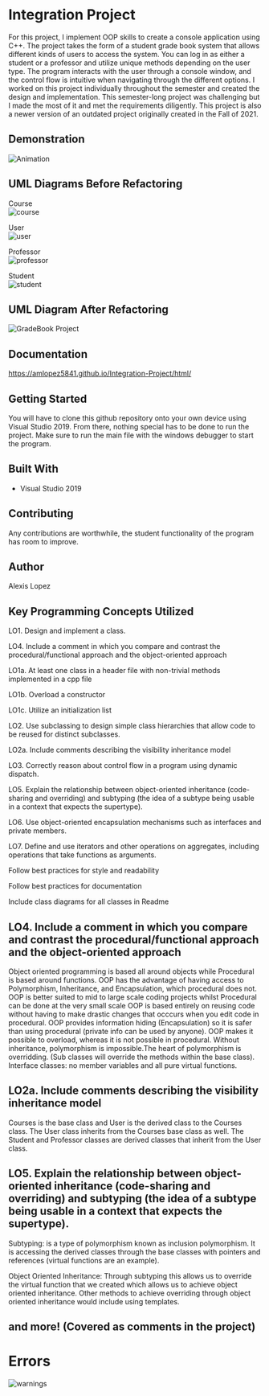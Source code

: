 # Integration Project

For this project, I implement OOP skills to create a console application using C++. The project takes the form of a student grade book system that allows different kinds of users to access the system. You can log in as either a student or a professor and utilize unique methods depending on the user type. The program interacts with the user through a console window, and the control flow is intuitive when navigating through the different options. I worked on this project individually throughout the semester and created the design and implementation. This semester-long project was challenging but I made the most of it and met the requirements diligently. This project is also a newer version of an outdated project originally created in the Fall of 2021.  <br />

## Demonstration

![Animation](https://user-images.githubusercontent.com/74120068/146275291-18ac62a6-b0a7-4d40-a8f0-a149b27c2ef8.gif)


## UML Diagrams Before Refactoring

Course <br /> 
![course](https://user-images.githubusercontent.com/74120068/146281051-c1d74eab-a1de-44f4-99fb-55706b2c2344.png)


User <br /> 
![user](https://user-images.githubusercontent.com/74120068/146281062-a1edda56-21f3-4130-85be-c09b547bac93.png)


Professor <br /> 
![professor](https://user-images.githubusercontent.com/74120068/146281073-01ebe98a-c5b4-4046-a37d-f283ad89a0ba.png)


Student <br /> 
![student](https://user-images.githubusercontent.com/74120068/146281077-8e203064-2cfc-4cc1-b2c5-527500c0153b.png)


## UML Diagram After Refactoring
![GradeBook Project](https://user-images.githubusercontent.com/74120068/206922946-c410a181-d140-49cd-a63a-5009bcd89352.png)


## Documentation

https://amlopez5841.github.io/Integration-Project/html/


## Getting Started

You will have to clone this github repository onto your own device using Visual Studio 2019. From there, nothing special has to be done to run the project.
Make sure to run the main file with the windows debugger to start the program.<br /> 

## Built With

* Visual Studio 2019 

## Contributing

Any contributions are worthwhile, the student functionality of the program has room to improve. <br /> 

## Author

Alexis Lopez <br /> 

## Key Programming Concepts Utilized

LO1. Design and implement a class. 

LO4. Include a comment in which you compare and contrast the procedural/functional approach and the object-oriented approach

LO1a. At least one class in a header file with non-trivial methods implemented in a cpp file

LO1b. Overload a constructor 

LO1c. Utilize an initialization list

LO2. Use subclassing to design simple class hierarchies that allow code to be reused for distinct subclasses.

LO2a. Include comments describing the visibility inheritance model

LO3. Correctly reason about control flow in a program using dynamic dispatch. 

LO5. Explain the relationship between object-oriented inheritance (code-sharing and overriding) and subtyping (the idea of a subtype being usable in a context that expects the supertype).

LO6. Use object-oriented encapsulation mechanisms such as interfaces and private members.

LO7. Define and use iterators and other operations on aggregates, including operations that take functions as arguments. 

Follow best practices for style and readability

Follow best practices for documentation

Include class diagrams for all classes in Readme

## LO4. Include a comment in which you compare and contrast the procedural/functional approach and the object-oriented approach

Object oriented programming is based all around objects while Procedural is based around functions. OOP has the advantage of having access to Polymorphism, Inheritance, and Encapsulation, which procedural does not. OOP is better suited to mid to large scale coding projects whilst Procedural can be done at the very small scale OOP is based entirely on reusing code without having to make drastic changes that occcurs when you edit code in procedural. OOP provides information hiding (Encapsulation) so it is safer than using procedural (private info can be used by anyone). OOP makes it possible to overload, whereas it is not possible in procedural. Without inheritance, polymorphism is impossible.The heart of polymorphism is overridding. (Sub classes will override the methods within the base class). Interface classes: no member variables and all pure virtual functions.

## LO2a. Include comments describing the visibility inheritance model

Courses is the base class and User is the derived class to the Courses class. The User class inherits from the Courses base class as well. The Student and Professor classes are derived classes that inherit from the User class.

## LO5. Explain the relationship between object-oriented inheritance (code-sharing and overriding) and subtyping (the idea of a subtype being usable in a context that expects the supertype).

Subtyping: is a type of polymorphism known as inclusion polymorphism. It is accessing the derived classes through the base classes with pointers and references (virtual functions are an example).

Object Oriented Inheritance: Through subtyping this allows us to override the virtual function that we created which allows us to achieve object oriented inheritance.
Other methods to achieve overriding through object oriented inheritance would include using templates.

## and more! (Covered as comments in the project)

# Errors

![warnings](https://user-images.githubusercontent.com/74120068/146286514-6175ca38-f5fe-4f1f-90d2-6a2e9483990a.png)

